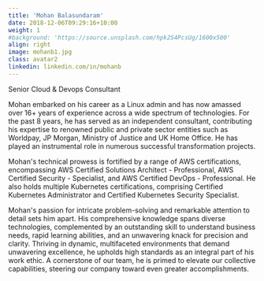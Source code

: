 ```yaml
---
title: 'Mohan Balasundaram'
date: 2018-12-06T09:29:16+10:00
weight: 1
#background: 'https://source.unsplash.com/hpk2S4PcsUg/1600x500'
align: right
image: mohanb1.jpg
class: avatar2
linkedin: linkedin.com/in/mohanb
---
```


Senior Cloud & Devops Consultant

Mohan embarked on his career as a Linux admin and has now amassed over 16+ years of experience across a wide spectrum of technologies. For the past 8 years, he has served as an independent consultant, contributing his expertise to renowned public and private sector entities such as Worldpay, JP Morgan, Ministry of Justice and UK Home Office. He has played an instrumental role in numerous successful transformation projects.

Mohan's technical prowess is fortified by a range of AWS certifications, encompassing AWS Certified Solutions Architect - Professional, AWS Certified Security - Specialist, and AWS Certified DevOps - Professional. He also holds multiple Kubernetes certifications, comprising Certified Kubernetes Administrator and Certified Kubernetes Security Specialist.

Mohan's passion for intricate problem-solving and remarkable attention to detail sets him apart. His comprehensive knowledge spans diverse technologies, complemented by an outstanding skill to understand business needs, rapid learning abilities, and an unwavering knack for precision and clarity.  Thriving in dynamic, multifaceted environments that demand unwavering excellence, he upholds high standards as an integral part of his work ethic. A cornerstone of our team, he is primed to elevate our collective capabilities, steering our company toward even greater accomplishments.
